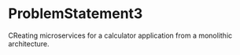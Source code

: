 # ProblemStatement3
CReating microservices for a calculator application from a monolithic architecture.
